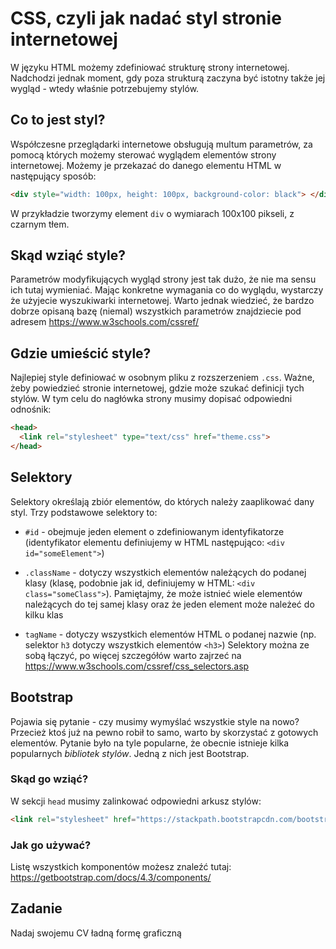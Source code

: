 # CSS, czyli jak nadać styl stronie internetowej

W języku HTML możemy zdefiniować strukturę strony internetowej. Nadchodzi jednak moment, gdy poza strukturą zaczyna być istotny także jej wygląd - wtedy właśnie potrzebujemy stylów.

## Co to jest styl?

Współczesne przeglądarki internetowe obsługują multum parametrów, za pomocą których możemy sterować wyglądem elementów strony internetowej. Możemy je przekazać do danego elementu HTML w następujący sposób:

```HTML
<div style="width: 100px, height: 100px, background-color: black"> </div>
```

W przykładzie tworzymy element ```div``` o wymiarach 100x100 pikseli, z czarnym tłem.

## Skąd wziąć style?

Parametrów modyfikujących wygląd strony jest tak dużo, że nie ma sensu ich tutaj wymieniać. Mając konkretne wymagania co do wyglądu, wystarczy że użyjecie wyszukiwarki internetowej. Warto jednak wiedzieć, że bardzo dobrze opisaną bazę (niemal) wszystkich parametrów znajdziecie pod adresem <https://www.w3schools.com/cssref/>

<!-- ## Robimy porządki, czyli style w osobnym pliku -->

## Gdzie umieścić style?

Najlepiej style definiować w osobnym pliku z rozszerzeniem ```.css```. Ważne, żeby powiedzieć stronie internetowej, gdzie może szukać definicji tych stylów. W tym celu do nagłówka strony musimy dopisać odpowiedni odnośnik:
```HTML
<head>
  <link rel="stylesheet" type="text/css" href="theme.css">
</head>
```

## Selektory

Selektory określają zbiór elementów, do których należy zaaplikować dany styl. Trzy podstawowe selektory to:

* ```#id``` - obejmuje jeden element o zdefiniowanym identyfikatorze (identyfikator elementu definiujemy w HTML następująco: ```<div id="someElement">```)

* ```.className``` - dotyczy wszystkich elementów należących do podanej klasy (klasę, podobnie jak id, definiujemy w HTML: ```<div class="someClass">```). Pamiętajmy, że może istnieć wiele elementów należących do tej samej klasy oraz że jeden element może należeć do kilku klas

* ```tagName``` - dotyczy wszystkich elementów HTML o podanej nazwie (np. selektor ```h3``` dotyczy wszystkich elementów ```<h3>```)
Selektory można ze sobą łączyć, po więcej szczegółów warto zajrzeć na <https://www.w3schools.com/cssref/css_selectors.asp>

## Bootstrap

Pojawia się pytanie - czy musimy wymyślać wszystkie style na nowo? Przecież ktoś już na pewno robił to samo, warto by skorzystać z gotowych elementów. Pytanie było na tyle popularne, że obecnie istnieje kilka popularnych *bibliotek stylów*. Jedną z nich jest Bootstrap.

### Skąd go wziąć?

W sekcji ```head``` musimy zalinkować odpowiedni arkusz stylów:
```HTML
<link rel="stylesheet" href="https://stackpath.bootstrapcdn.com/bootstrap/4.3.1/css/bootstrap.min.css" integrity="sha384-ggOyR0iXCbMQv3Xipma34MD+dH/1fQ784/j6cY/iJTQUOhcWr7x9JvoRxT2MZw1T" crossorigin="anonymous">
```

### Jak go używać?

Listę wszystkich komponentów możesz znaleźć tutaj: <https://getbootstrap.com/docs/4.3/components/>

## Zadanie

Nadaj swojemu CV ładną formę graficzną


